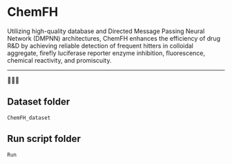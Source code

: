 # ChemFH
Utilizing high-quality database and Directed Message Passing Neural Network (DMPNN) architectures, ChemFH enhances the efficiency of drug R&amp;D by achieving reliable detection of frequent hitters in colloidal aggregate, firefly luciferase reporter enzyme inhibition, fluorescence, chemical reactivity, and promiscuity.

---

🍤🍟🍔

## Dataset folder 
`ChemFH_dataset`

## Run script folder 
`Run`